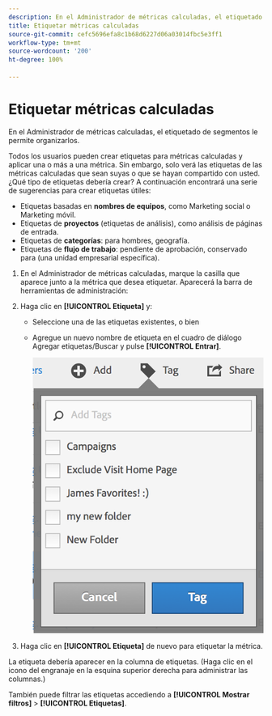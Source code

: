 ```yaml
---
description: En el Administrador de métricas calculadas, el etiquetado de segmentos le permite organizarlos.
title: Etiquetar métricas calculadas
source-git-commit: cefc5696efa8c1b68d6227d06a03014fbc5e3ff1
workflow-type: tm+mt
source-wordcount: '200'
ht-degree: 100%

---
```


# Etiquetar métricas calculadas

En el Administrador de métricas calculadas, el etiquetado de segmentos le permite organizarlos.

Todos los usuarios pueden crear etiquetas para métricas calculadas y aplicar una o más a una métrica. Sin embargo, solo verá las etiquetas de las métricas calculadas que sean suyas o que se hayan compartido con usted. ¿Qué tipo de etiquetas debería crear? A continuación encontrará una serie de sugerencias para crear etiquetas útiles:

* Etiquetas basadas en **nombres de equipos**, como Marketing social o Marketing móvil.
* Etiquetas de **proyectos** (etiquetas de análisis), como análisis de páginas de entrada.
* Etiquetas de **categorías**: para hombres, geografía.
* Etiquetas de **flujo de trabajo**: pendiente de aprobación, conservado para (una unidad empresarial específica).

1. En el Administrador de métricas calculadas, marque la casilla que aparece junto a la métrica que desea etiquetar. Aparecerá la barra de herramientas de administración:
1. Haga clic en **[!UICONTROL Etiqueta]** y:

   * Seleccione una de las etiquetas existentes, o bien
   * Agregue un nuevo nombre de etiqueta en el cuadro de diálogo Agregar etiquetas/Buscar y pulse **[!UICONTROL Entrar]**.

      ![](assets/cm_add_tags.png)

1. Haga clic en **[!UICONTROL Etiqueta]** de nuevo para etiquetar la métrica.

La etiqueta debería aparecer en la columna de etiquetas. (Haga clic en el icono del engranaje en la esquina superior derecha para administrar las columnas.)

También puede filtrar las etiquetas accediendo a **[!UICONTROL Mostrar filtros]** > **[!UICONTROL Etiquetas]**.
